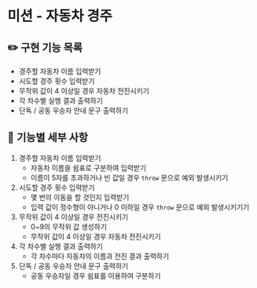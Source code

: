 # 미션 - 자동차 경주

## ✏️ 구현 기능 목록
- 경주할 자동차 이름 입력받기
- 시도할 경주 횟수 입력받기
- 무작위 값이 4 이상일 경우 자동차 전진시키기
- 각 차수별 실행 결과 출력하기
- 단독 / 공동 우승자 안내 문구 출력하기

## 📄 기능별 세부 사항
1. 경주할 자동차 이름 입력받기
    - 자동차 이름을 쉼표로 구분하여 입력받기
    - 이름이 5자를 초과하거나 빈 값일 경우 `throw` 문으로 예외 발생시키기
2. 시도할 경주 횟수 입력받기
    - 몇 번의 이동을 할 것인지 입력받기
    - 입력 값이 정수형이 아니거나 0 이하일 경우 `throw` 문으로 예외 발생시키기기
3. 무작위 값이 4 이상일 경우 전진시키기
    - 0~9의 무작위 값 생성하기
    - 무작위 값이 4 이상일 경우 자동차 전진시키기
4. 각 차수별 실행 결과 출력하기
    - 각 차수마다 자동차의 이름과 전진 결과 출력하기
5. 단독 / 공동 우승자 안내 문구 출력하기
    - 공동 우승자일 경우 쉼표를 이용하여 구분하기